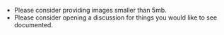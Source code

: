 - Please consider providing images smaller than 5mb.
- Please consider opening a discussion for things you would like to see documented.
